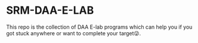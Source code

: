 # SRM-DAA-E-LAB
This repo is the collection of DAA E-lab programs which can help you if you got stuck anywhere or want to complete your target😜.
